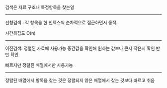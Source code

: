 검색은 자료 구조내 특정항목을 찾는일 

---

선형검색 : 각 항목을 한 인덱스씩 순차적으로 접근하면서 동작.

시간복잡도 O(n)

---

이진검색: 정렬된 자료에 사용가능 중간값을 확인해 원하는 값보다 큰지 작은지 확인 반만 확인

빠르지만 정렬된 배열에서만 사용가능

---

정렬된 배열에서 항목을 찾는 것은 정렬되지 않은 배열에서 찾는 것보다 빠르고 쉬움